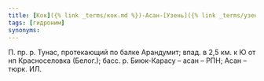 ```yaml
---
title: [Кок]({% link _terms/кок.md %})-Асан-[Узень]({% link _terms/узень.md %})
tags: [гидроним]
synonyms:
---
```


П. пр. р. Тунас, протекающий по балке Арандумит; впад. в 2,5 км. к Ю от нп
Красноселовка (Белог.); басс. р. Биюк-Карасу – асан – РПН; Асан – тюрк. ИЛ.
